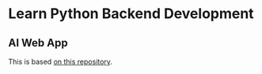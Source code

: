 # Learn Python Backend Development

## AI Web App

This is based [on this repository](https://github.com/tomitokko/ai-blog-article-generator).
